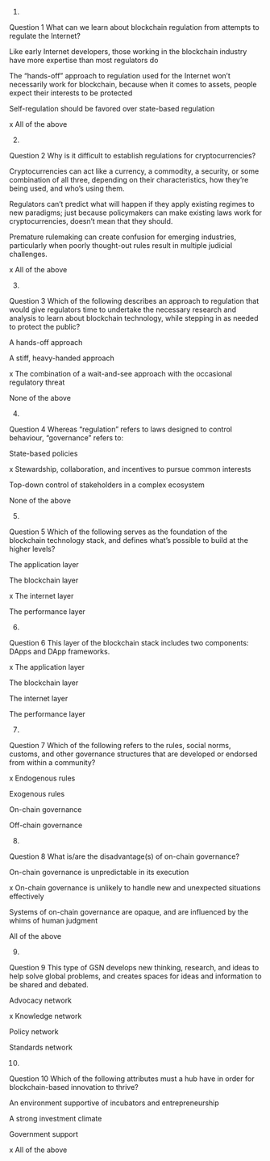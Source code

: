 1.
Question 1
What can we learn about blockchain regulation from attempts to regulate the Internet?




Like early Internet developers, those working in the blockchain industry have more expertise than most regulators do 


The “hands-off” approach to regulation used for the Internet won’t necessarily work for blockchain, because when it comes to assets, people expect their interests to be protected


Self-regulation should be favored over state-based regulation


x All of the above




2.
Question 2
Why is it difficult to establish regulations for cryptocurrencies?




Cryptocurrencies can act like a currency, a commodity, a security, or some combination of all three, depending on their characteristics, how they’re being used, and who’s using them.


Regulators can’t predict what will happen if they apply existing regimes to new paradigms; just because policymakers can make existing laws work for cryptocurrencies, doesn’t mean that they should.


Premature rulemaking can create confusion for emerging industries, particularly when poorly thought-out rules result in multiple judicial challenges.


x All of the above




3.
Question 3
Which of the following describes an approach to regulation that would give regulators time to undertake the necessary research and analysis to learn about blockchain technology, while stepping in as needed to protect the public?




A hands-off approach


A stiff, heavy-handed approach


x The combination of a wait-and-see approach with the occasional regulatory threat


None of the above





4.
Question 4
Whereas “regulation” refers to laws designed to control behaviour, “governance” refers to:




State-based policies


x Stewardship, collaboration, and incentives to pursue common interests


Top-down control of stakeholders in a complex ecosystem


None of the above




5.
Question 5
Which of the following serves as the foundation of the blockchain technology stack, and defines what’s possible to build at the higher levels?




The application layer


The blockchain layer


x The internet layer


The performance layer




6.
Question 6
This layer of the blockchain stack includes two components: DApps and DApp frameworks.




x The application layer


The blockchain layer


The internet layer


The performance layer



7.
Question 7
Which of the following refers to the rules, social norms, customs, and other governance structures that are developed or endorsed from within a community?




x Endogenous rules


Exogenous rules


On-chain governance


Off-chain governance




8.
Question 8
What is/are the disadvantage(s) of on-chain governance?




On-chain governance is unpredictable in its execution


x On-chain governance is unlikely to handle new and unexpected situations effectively


Systems of on-chain governance are opaque, and are influenced by the whims of human judgment


All of the above




9.
Question 9
This type of GSN develops new thinking, research, and ideas to help solve global problems, and creates spaces for ideas and information to be shared and debated.




Advocacy network


x Knowledge network


Policy network


Standards network



10.
Question 10
Which of the following attributes must a hub have in order for blockchain-based innovation to thrive?




An environment supportive of incubators and entrepreneurship


A strong investment climate


Government support


x All of the above
